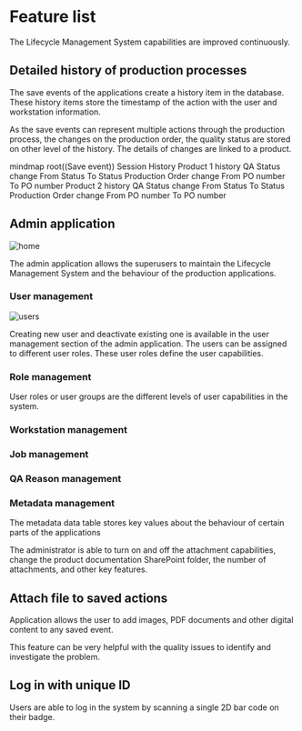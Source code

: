 # Feature list

The Lifecycle Management System capabilities are improved continuously.

## Detailed history of production processes

The save events of the applications create a history item in the database. 
These history items store the timestamp of the action with the user and 
workstation information.

As the save events can represent multiple actions through the production 
process, the changes on the production order, the quality status are stored 
on other level of the history. The details of changes are linked to a product.

<code-block lang="mermaid">
mindmap
  root((Save event))
    Session History
        Product 1 history
          QA Status change
            From Status
            To Status
          Production Order change
            From PO number
            To PO number
        Product 2 history
          QA Status change
            From Status
            To Status
          Production Order change
            From PO number
            To PO number
</code-block>

## Admin application

![home](admin_home_screen.png ':size=50% :align=center')

The admin application allows the superusers to maintain the Lifecycle 
Management System and the behaviour of the production applications.

### User management

![users](admin_user_screen.png ':size=50% :align=center')

Creating new user and deactivate existing one is available in the user 
management section of the admin application.
The users can be assigned to different user roles. These user roles define 
the user capabilities.

### Role management

User roles or user groups are the different levels of user capabilities in 
the system.

### Workstation management

### Job management

### QA Reason management

### Metadata management

The metadata data table stores key values about the behaviour of certain 
parts of the applications

The administrator is able to turn on and off the attachment capabilities, 
change the product documentation SharePoint folder, the number of 
attachments, and other key features.

## Attach file to saved actions

Application allows the user to add images, PDF documents and other digital 
content to any saved event.

This feature can be very helpful with the quality issues to identify and 
investigate the problem.

## Log in with unique ID

Users are able to log in the system by scanning a single 2D bar code on 
their badge.